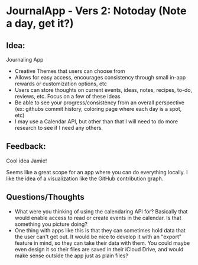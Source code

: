# JournalApp - Vers 2: Notoday (Note a day, get it?)

## Idea:

Journaling App

- Creative Themes that users can choose from
- Allows for easy access, encourages consistency through small in-app rewards or customization options, etc
- Users can store thoughts on current events, ideas, notes, recipes, to-do, reviews, etc. Focus on a few of these ideas
- Be able to see your progress/consistency from an overall perspective (ex: githubs commit history, coloring page where each day is a spot, etc)
- I may use a Calendar API, but other than that I will need to do more research to see if I need any others.

## Feedback:
Cool idea Jamie!

Seems like a great scope for an app where you can do everything locally. I like the idea of a visualization like the GitHub contribution graph.

## Questions/Thoughts

- What were you thinking of using the calendaring API for? Basically that would enable access to read or create events in the calendar. Is that something you picture doing?
- One thing with apps like this is that they can sometimes hold data that the user can't get out. It would be nice to develop it with an "export" feature in mind, so they can take their data with them. You could maybe even design it so their files are saved in their iCloud Drive, and would make sense outside the app just as plain files?
